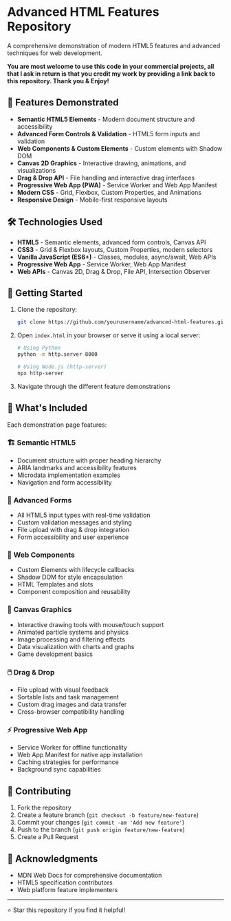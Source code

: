 # Advanced HTML Features Repository

A comprehensive demonstration of modern HTML5 features and advanced techniques for web development.

**You are most welcome to use this code in your commercial projects, all that I ask in return is that you credit my work by providing a link back to this repository. Thank you & Enjoy!**

## 🚀 Features Demonstrated

- **Semantic HTML5 Elements** - Modern document structure and accessibility
- **Advanced Form Controls & Validation** - HTML5 form inputs and validation
- **Web Components & Custom Elements** - Custom elements with Shadow DOM
- **Canvas 2D Graphics** - Interactive drawing, animations, and visualizations
- **Drag & Drop API** - File handling and interactive drag interfaces
- **Progressive Web App (PWA)** - Service Worker and Web App Manifest
- **Modern CSS** - Grid, Flexbox, Custom Properties, and Animations
- **Responsive Design** - Mobile-first responsive layouts


## 🛠️ Technologies Used

- **HTML5** - Semantic elements, advanced form controls, Canvas API
- **CSS3** - Grid & Flexbox layouts, Custom Properties, modern selectors
- **Vanilla JavaScript (ES6+)** - Classes, modules, async/await, Web APIs
- **Progressive Web App** - Service Worker, Web App Manifest
- **Web APIs** - Canvas 2D, Drag & Drop, File API, Intersection Observer

## 🚀 Getting Started

1. Clone the repository:
   ```bash
   git clone https://github.com/yourusername/advanced-html-features.git
   ```

2. Open `index.html` in your browser or serve it using a local server:
   ```bash
   # Using Python
   python -m http.server 8000
   
   # Using Node.js (http-server)
   npx http-server
   ```

3. Navigate through the different feature demonstrations

## 📖 What's Included

Each demonstration page features:

### 🏗️ **Semantic HTML5** 
- Document structure with proper heading hierarchy
- ARIA landmarks and accessibility features
- Microdata implementation examples
- Navigation and form accessibility

### 📝 **Advanced Forms**
- All HTML5 input types with real-time validation
- Custom validation messages and styling
- File upload with drag & drop integration
- Form accessibility and user experience

### 🧩 **Web Components**
- Custom Elements with lifecycle callbacks
- Shadow DOM for style encapsulation
- HTML Templates and slots
- Component composition and reusability

### 🎨 **Canvas Graphics**
- Interactive drawing tools with mouse/touch support
- Animated particle systems and physics
- Image processing and filtering effects
- Data visualization with charts and graphs
- Game development basics

### 🖱️ **Drag & Drop**
- File upload with visual feedback
- Sortable lists and task management
- Custom drag images and data transfer
- Cross-browser compatibility handling

### ⚡ **Progressive Web App**
- Service Worker for offline functionality
- Web App Manifest for native app installation
- Caching strategies for performance
- Background sync capabilities

## 🤝 Contributing

1. Fork the repository
2. Create a feature branch (`git checkout -b feature/new-feature`)
3. Commit your changes (`git commit -am 'Add new feature'`)
4. Push to the branch (`git push origin feature/new-feature`)
5. Create a Pull Request

## 🙏 Acknowledgments

- MDN Web Docs for comprehensive documentation
- HTML5 specification contributors
- Web platform feature implementers

---

⭐ Star this repository if you find it helpful!
